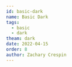 ```yaml
---
id: basic-dark
name: Basic Dark
tags: 
  - basic
  - dark
theam: dark
date: 2022-04-15
order: 8
author: Zachary Crespin
---
```


